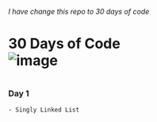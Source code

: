 _I have change this repo to 30 days of code_

# 30 Days of Code <div style='height:50px'>![image](https://media2.giphy.com/media/HscDLzkO8EOTmgkhQP/200w.webp?cid=ecf05e47uc4zndk62m7rjif47a26xkatrpxm7zhe14qbzy0u&rid=200w.webp&ct=g)</div>

### Day 1
    - Singly Linked List
